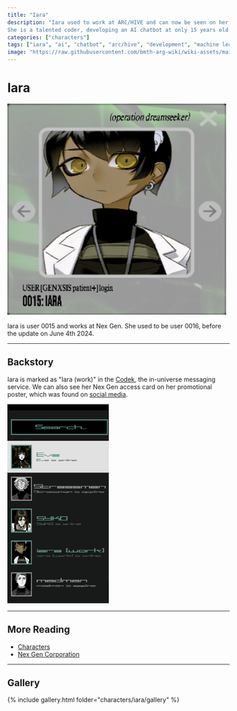 ```yaml
---
title: "Iara"
description: "Iara used to work at ARC/HIVE and can now be seen on her tour poster wearing a Nex Gen badge. 
She is a talented coder, developing an AI chatbot at only 15 years old."
categories: ["characters"]
tags: ["iara", "ai", "chatbot", "arc/hive", "development", "machine learning", "rebecca sinclair"]
image: "https://raw.githubusercontent.com/bmth-arg-wiki/wiki-assets/main/characters/iara/15iara.png"
---
```


# Iara

![Iara's avatar](https://raw.githubusercontent.com/bmth-arg-wiki/wiki-assets/main/characters/iara/15iara.png)

Iara is user 0015 and works at Nex Gen. She used to be user 0016, before the 
update on June 4th 2024.

***

## Backstory

Iara is marked as "Iara (work)" in the [Codek](../webpage#codek), the in-universe messaging
service. We can also see her Nex Gen access card on her promotional poster, which
was found on [social media](../socials).

![Iara seen in the Codek messenger](https://raw.githubusercontent.com/bmth-arg-wiki/wiki-assets/main/webpage/message_screenshot.png)

***

## More Reading

- [Characters](../characters)
- [Nex Gen Corporation](../lore/nex-gen-corporation)

***

## Gallery

{% include gallery.html folder="characters/iara/gallery" %}

